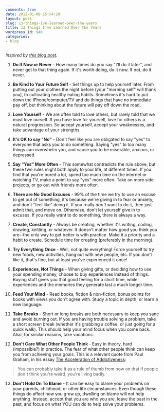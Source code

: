 ```yaml
---
comments: true
date: 2012-01-08 15:54:20
layout: post
slug: 13-things-ive-learned-over-the-years
title: 13 Things I've Learned Over the Years
wordpress_id: 946
categories:
- blog
---
```


_Inspired by [this blog post](http://www.threenewleaves.com/24-in-24/)._

1. **Do It Now or Never** - How many times do you say "I'll do it later", and never get to that thing again. If it's worth doing, do it now. If not, do it never.

2. **Be Kind to Your Future Self** - Set things up to help yourself later. From putting out your clothes the night before (your "morning self" will thank you), to cultivating healthy eating habits. Sometimes it's hard to put down the iPhone/computer/TV and do things that have no immediate pay off, but thinking about the future will pay off down the road.

3. **Love Yourself** - We are often told to love others, but rarely told that we must love ourself. If you have love for yourself, love for others is a natural progression. So accept yourself, accept your weaknesses, and take advantage of your strengths.

4. **It's OK to say "No"** - Don't feel like you are obligated to say "yes" to everyone that asks you to do something. Saying "yes" to too many things can overwhelm you, and cause you to be miserable, anxious, or depressed.

5. **Say "Yes" More Often** - This somewhat contradicts the rule above, but these two rules might both apply to your life, at different times. If you find that you're bored a lot, spend too much time on the internet or watching TV, make a point to say "yes" more often. Take on more side projects, or go out with friends more often.

6. **There are No Good Excuses** - 99% of the time we try to use an excuse to get out of something, it's because we're giving in to fear or anxiety, and don't "feel like" doing it. If you really _don't_ want to do it, then just admit that, and move on. Otherwise, don't let yourself give in to excuses. If you really want to do something, there is always a way.

7. **Create, Constantly** - Always be creating, whether it's writing, coding, drawing, knitting, or whatever. It doesn't matter how good you think you are--the only way to get better is with practice. Make it a priority and a habit to create. Schedule time for creating (preferably in the morning).

8. **Try Everything Once** - Well, not quite everything! Force yourself to try new foods, new activities, hang out with new people, etc. If you don't like it, that's fine, but at least you've experienced it once!

9. **Experiences, Not Things** -  When giving gifts, or deciding how to use your spending money, choose to buy experiences instead of things. Buying stuff gives you that good feeling for a short time, while experiences and the memories they generate last a much longer time.

10. **Feed Your Mind** - Read books, fiction & non-fiction, bonus points for books with views you don't agree with. Study a topic in depth, or learn a new language.

11. **Take Breaks** - Short or long breaks are both necessary to keep you sane and avoid burning out. If you are having trouble solving a problem, take a short screen break (whether it's grabbing a coffee, or just going for a quick walk). This should help your mind focus when you come back. Also, for similar reasons, take vacations.

12. **Don't Care What Other People Think** - Easy in theory, hard (impossible?) in practice. The fear of what other people think can keep you from achieving your goals. This is a relevant quote from Paul Graham, in his essay [The Acceleration of Addictiveness](http://www.paulgraham.com/addiction.html):
  > You can probably take it as a rule of thumb from now on that if people don't think you're weird, you're living badly.

13. **Don't Hold On To Blame** - It can be easy to blame your problems on your parents, childhood, or other life circumstances. Even though these things do affect how you grew up, dwelling on blame will not help anything. Instead, accept that you are who you are, leave the past in the past, and focus on what YOU can do to help solve your problems.
